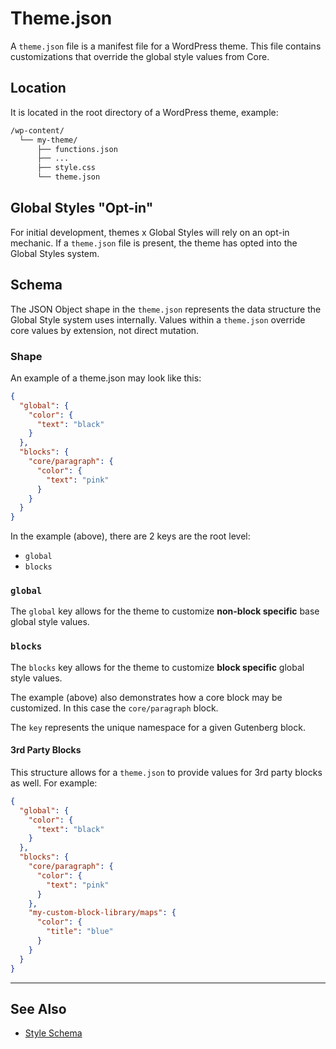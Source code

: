 # Theme.json

A `theme.json` file is a manifest file for a WordPress theme. This file contains customizations that override the global style values from Core.

## Location

It is located in the root directory of a WordPress theme, example:

```sh
/wp-content/
  └── my-theme/
      ├── functions.json
      ├── ...
      ├── style.css
      └── theme.json
```

## Global Styles "Opt-in"

For initial development, themes x Global Styles will rely on an opt-in mechanic. If a `theme.json` file is present, the theme has opted into the Global Styles system.

## Schema

The JSON Object shape in the `theme.json` represents the data structure the Global Style system uses internally. Values within a `theme.json` override core values by extension, not direct mutation.

### Shape

An example of a theme.json may look like this:

```json
{
  "global": {
    "color": {
      "text": "black"
    }
  },
  "blocks": {
    "core/paragraph": {
      "color": {
        "text": "pink"
      }
    }
  }
}
```

In the example (above), there are 2 keys are the root level:

- `global`
- `blocks`

### `global`

The `global` key allows for the theme to customize **non-block specific** base global style values.

### `blocks`

The `blocks` key allows for the theme to customize **block specific** global style values.

The example (above) also demonstrates how a core block may be customized. In this case the `core/paragraph` block.

The `key` represents the unique namespace for a given Gutenberg block.

#### 3rd Party Blocks

This structure allows for a `theme.json` to provide values for 3rd party blocks as well. For example:

```json
{
  "global": {
    "color": {
      "text": "black"
    }
  },
  "blocks": {
    "core/paragraph": {
      "color": {
        "text": "pink"
      }
    },
    "my-custom-block-library/maps": {
      "color": {
        "title": "blue"
      }
    }
  }
}
```

---

## See Also

- [Style Schema](./style-schema.md)

